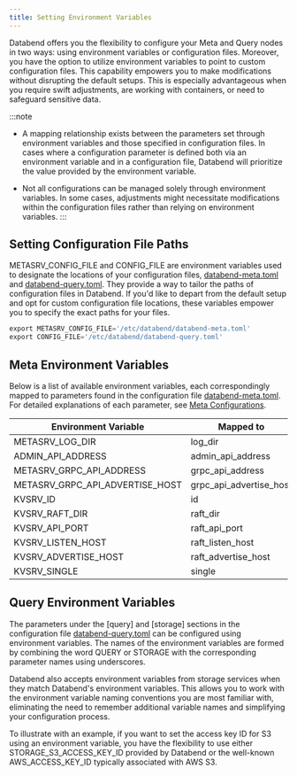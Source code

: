 ```yaml
---
title: Setting Environment Variables
---
```


Databend offers you the flexibility to configure your Meta and Query nodes in two ways: using environment variables or configuration files. Moreover, you have the option to utilize environment variables to point to custom configuration files. This capability empowers you to make modifications without disrupting the default setups. This is especially advantageous when you require swift adjustments, are working with containers, or need to safeguard sensitive data.

:::note
- A mapping relationship exists between the parameters set through environment variables and those specified in configuration files. In cases where a configuration parameter is defined both via an environment variable and in a configuration file, Databend will prioritize the value provided by the environment variable.

- Not all configurations can be managed solely through environment variables. In some cases, adjustments might necessitate modifications within the configuration files rather than relying on environment variables.
:::

## Setting Configuration File Paths

METASRV_CONFIG_FILE and CONFIG_FILE are environment variables used to designate the locations of your configuration files, [databend-meta.toml](https://github.com/datafuselabs/databend/blob/main/scripts/distribution/configs/databend-meta.toml) and [databend-query.toml](https://github.com/datafuselabs/databend/blob/main/scripts/distribution/configs/databend-query.toml). They provide a way to tailor the paths of configuration files in Databend. If you'd like to depart from the default setup and opt for custom configuration file locations, these variables empower you to specify the exact paths for your files.

```sql title='Example'
export METASRV_CONFIG_FILE='/etc/databend/databend-meta.toml'
export CONFIG_FILE='/etc/databend/databend-query.toml'
```

## Meta Environment Variables

Below is a list of available environment variables, each correspondingly mapped to parameters found in the configuration file [databend-meta.toml](https://github.com/datafuselabs/databend/blob/main/scripts/distribution/configs/databend-meta.toml). For detailed explanations of each parameter, see [Meta Configurations](01-metasrv-config.md).

| Environment Variable            	| Mapped to               	|
|---------------------------------	|-------------------------	|
| METASRV_LOG_DIR                 	| log_dir                 	|
| ADMIN_API_ADDRESS               	| admin_api_address       	|
| METASRV_GRPC_API_ADDRESS        	| grpc_api_address        	|
| METASRV_GRPC_API_ADVERTISE_HOST 	| grpc_api_advertise_host 	|
| KVSRV_ID                        	| id                      	|
| KVSRV_RAFT_DIR                  	| raft_dir                	|
| KVSRV_API_PORT                  	| raft_api_port           	|
| KVSRV_LISTEN_HOST               	| raft_listen_host        	|
| KVSRV_ADVERTISE_HOST            	| raft_advertise_host     	|
| KVSRV_SINGLE                    	| single                  	|

## Query Environment Variables

The parameters under the [query] and [storage] sections in the configuration file [databend-query.toml](https://github.com/datafuselabs/databend/blob/main/scripts/distribution/configs/databend-query.toml) can be configured using environment variables. The names of the environment variables are formed by combining the word QUERY or STORAGE with the corresponding parameter names using underscores. 

Databend also accepts environment variables from storage services when they match Databend's environment variables. This allows you to work with the environment variable naming conventions you are most familiar with, eliminating the need to remember additional variable names and simplifying your configuration process.

To illustrate with an example, if you want to set the access key ID for S3 using an environment variable, you have the flexibility to use either STORAGE_S3_ACCESS_KEY_ID provided by Databend or the well-known AWS_ACCESS_KEY_ID typically associated with AWS S3.